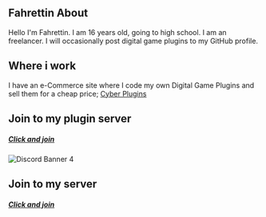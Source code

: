 ## Fahrettin About
Hello I'm Fahrettin. I am 16 years old, going to high school. I am an freelancer. I will occasionally post digital game plugins to my GitHub profile. 

## Where i work
I have an e-Commerce site where I code my own Digital Game Plugins and sell them for a cheap price;
[Cyber Plugins](https://cyberplugins.com/)

## Join to my plugin server
##### [Click and join](https://discord.gg/RrhXed6CEV)
![Discord Banner 4](https://discordapp.com/api/guilds/785185212770287616/widget.png?style=banner4)

## Join to my server
##### [Click and join](https://discord.gg/npGeCBCYHx)
